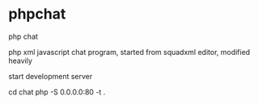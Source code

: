phpchat
=======

php chat

php xml javascript chat program, started from 
squadxml editor, modified heavily

start development server

cd chat
php -S 0.0.0.0:80 -t .


